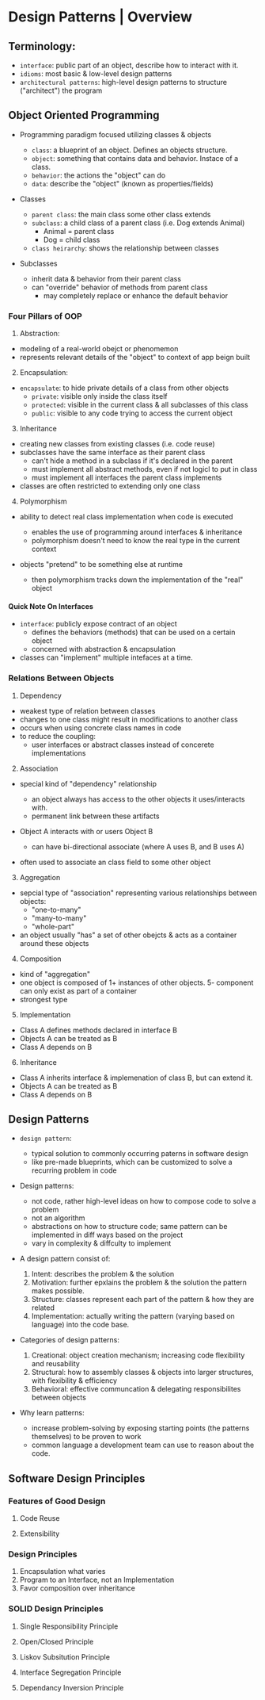 # Design Patterns | Overview 

## Terminology:
- `interface`: public part of an object, describe how to interact with it.
- `idioms`: most basic & low-level design patterns
- `architectural patterns`: high-level design patterns to structure ("architect") the program

## Object Oriented Programming
- Programming paradigm focused utilizing classes & objects
  - `class`: a blueprint of an object. Defines an objects structure.
  - `object`: something that contains data and behavior. Instace of a class.
  - `behavior`: the actions the "object" can do
  - `data`: describe the "object" (known as properties/fields)

- Classes
  - `parent class`: the main class some other class extends
  - `subclass`: a child class of a parent class (i.e. Dog extends Animal)
     - Animal = parent class
     - Dog = child class
  - `class heirarchy`: shows the relationship between classes 

- Subclasses
  - inherit data & behavior from their parent class
  - can "override" behavior of methods from parent class
    - may completely replace or enhance the default behavior

### Four Pillars of OOP
1. Abstraction: 
  - modeling of a real-world obejct or phenomemon
  - represents relevant details of the "object" to context of app beign built
  
2. Encapsulation:
  - `encapsulate`: to hide private details of a class from other objects
    - `private`: visible only inside the class itself
    - `protected`: visible in the current class & all subclasses of this class
    - `public`: visible to any code trying to access the current object

3. Inheritance
  - creating new classes from existing classes (i.e. code reuse)
  - subclasses have the same interface as their parent class
    - can't hide a method in a subclass if it's declared in the parent
    - must implement all abstract methods, even if not logicl to put in class
    - must implement all interfaces the parent class implements  
  - classes are often restricted to extending only one class

4. Polymorphism
  - ability to detect real class implementation when code is executed
    - enables the use of programming around interfaces & inheritance
    - polymorphism doesn't need to know the real type in the current context

  - objects "pretend" to be something else at runtime
    - then polymorphism tracks down the implementation of the "real" object 

#### Quick Note On Interfaces
- `interface`: publicly expose contract of an object
  - defines the behaviors (methods) that can be used on a certain object
  - concerned with abstraction & encapsulation
- classes can "implement" multiple intefaces at a time.

### Relations Between Objects

1. Dependency
  - weakest type of relation between classes
  - changes to one class might result in modifications to another class
  - occurs when using concrete class names in code
  - to reduce the coupling:
    - user interfaces or abstract classes instead of concerete implementations
  
2. Association
  - special kind of "dependency" relationship
    - an object always has access to the other objects it uses/interacts with.
    - permanent link between these artifacts

  - Object A interacts with or users Object B
    - can have bi-directional associate (where A uses B, and B uses A)

  - often used to associate an class field to some other object  

3. Aggregation
  - sepcial type of "association" representing various relationships between objects:
    - "one-to-many"
    - "many-to-many"
    - "whole-part"
  - an object usually "has" a set of other obejcts & acts as a container around these objects

4. Composition
  - kind of "aggregation"
  - one object is composed of 1+ instances of other objects.
    5- component can only exist as part of a container
  - strongest type

5. Implementation
  - Class A defines methods declared in interface B
  - Objects A can be treated as B
  - Class A depends on B

6. Inheritance
  - Class A inherits interface & implemenation of class B, but can extend it.
  - Objects A can be treated as B
  - Class A depends on B

## Design Patterns
- `design pattern`: 
  - typical solution to commonly occurring paterns in software design
  - like pre-made blueprints, which can be customized to solve a recurring problem in code
 
- Design patterns:
  - not code, rather high-level ideas on how to compose code to solve a problem
  - not an algorithm
  - abstractions on how to structure code; same pattern can be implemented in diff ways based on the project
  - vary in complexity & diffculty to implement
  
- A design pattern consist of:
  1. Intent: describes the problem & the solution
  2. Motivation: further epxlains the problem & the solution the pattern makes possible.
  3. Structure: classes represent each part of the pattern & how they are related
  4. Implementation: actually writing the pattern (varying based on language) into the code base. 

- Categories of design patterns:
  1. Creational: object creation mechanism; increasing code flexibility and reusability
  2. Structural: how to assembly classes & objects into larger structures, with flexibility & efficiency
  3. Behavioral: effective communcation & delegating responsibilites between objects

- Why learn patterns:
  - increase problem-solving by exposing starting points (the patterns themselves) to be proven to work
  - common language a development team can use to reason about the code.

## Software Design Principles

### Features of Good Design
1. Code Reuse

2. Extensibility

### Design Principles
1. Encapsulation what varies
2. Program to an Interface, not an Implementation
3. Favor composition over inheritance

### SOLID Design Principles
1. Single Responsibility Principle

2. Open/Closed Principle

3. Liskov Subsitution Principle

4. Interface Segregation Principle

5. Dependancy Inversion Principle 
